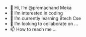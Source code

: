 - 👋 Hi, I’m @premachand Meka
- 👀 I’m interested in coding
- 🌱 I’m currently learning Btech Cse
- 💞️ I’m looking to collaborate on ...
- 📫 How to reach me ...

<!---
Chandumonster777/Chandumonster777 is a ✨ special ✨ repository because its `README.md` (this file) appears on your GitHub profile.
You can click the Preview link to take a look at your changes.
--->
